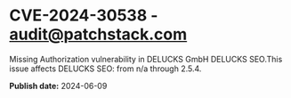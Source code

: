 # CVE-2024-30538 - audit@patchstack.com

Missing Authorization vulnerability in DELUCKS GmbH DELUCKS SEO.This issue affects DELUCKS SEO: from n/a through 2.5.4.

**Publish date:** 2024-06-09
